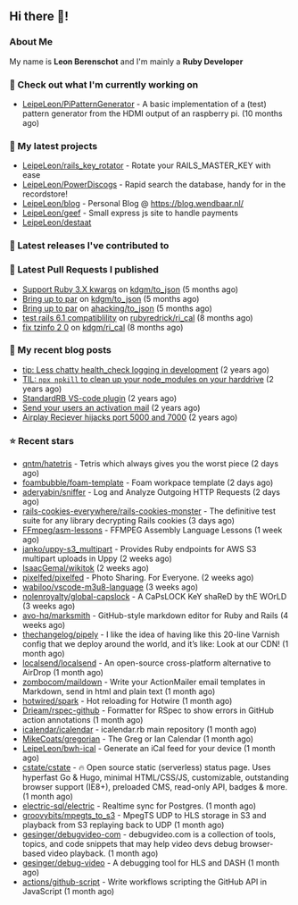 ## Hi there 👋!

### About Me

My name is **Leon Berenschot** and I'm mainly a **Ruby Developer**
<br>

### 👷 Check out what I'm currently working on

- [LeipeLeon/PiPatternGenerator](https://github.com/LeipeLeon/PiPatternGenerator) - A basic implementation of a (test) pattern generator from the HDMI output of an raspberry pi. (10 months ago)

### 🌱 My latest projects

- [LeipeLeon/rails_key_rotator](https://github.com/LeipeLeon/rails_key_rotator) - Rotate your RAILS_MASTER_KEY with ease
- [LeipeLeon/PowerDiscogs](https://github.com/LeipeLeon/PowerDiscogs) - Rapid search the database, handy for in the recordstore!
- [LeipeLeon/blog](https://github.com/LeipeLeon/blog) - Personal Blog @ https://blog.wendbaar.nl/
- [LeipeLeon/geef](https://github.com/LeipeLeon/geef) - Small express js site to handle payments
- [LeipeLeon/destaat](https://github.com/LeipeLeon/destaat)

### 🔭 Latest releases I've contributed to


### 🔨 Latest Pull Requests I published

- [Support Ruby 3.X kwargs](https://github.com/kdgm/to_json/pull/3) on [kdgm/to_json](https://github.com/kdgm/to_json) (5 months ago)
- [Bring up to par](https://github.com/kdgm/to_json/pull/2) on [kdgm/to_json](https://github.com/kdgm/to_json) (5 months ago)
- [Bring up to par](https://github.com/ahacking/to_json/pull/8) on [ahacking/to_json](https://github.com/ahacking/to_json) (5 months ago)
- [test rails 6.1 compatiblility](https://github.com/rubyredrick/ri_cal/pull/24) on [rubyredrick/ri_cal](https://github.com/rubyredrick/ri_cal) (8 months ago)
- [fix tzinfo 2 0](https://github.com/kdgm/ri_cal/pull/4) on [kdgm/ri_cal](https://github.com/kdgm/ri_cal) (8 months ago)

### 📜 My recent blog posts

- [tip: Less chatty health_check logging in development](https://www.wendbaar.nl/posts/2023/07/tip_less_chatty_health_check_logging_in_development) (2 years ago)
- [TIL: `npx npkill` to clean up your node_modules on your harddrive](https://www.wendbaar.nl/posts/2023/03/til_npx_npkill_to_clean_up_your_node_modules_on_your_harddrive) (2 years ago)
- [StandardRB VS-code plugin](https://www.wendbaar.nl/posts/2023/02/standardrb_vscode_plugin) (2 years ago)
- [Send your users an activation mail](https://www.wendbaar.nl/posts/2023/02/send_your_users_an_activation_mail) (2 years ago)
- [Airplay Reciever hijacks port 5000 and 7000](https://www.wendbaar.nl/posts/2023/02/airplay_reciever_hijacks_port_5000_and_7000) (2 years ago)

### ⭐ Recent stars

- [qntm/hatetris](https://github.com/qntm/hatetris) - Tetris which always gives you the worst piece (2 days ago)
- [foambubble/foam-template](https://github.com/foambubble/foam-template) - Foam workpace template (2 days ago)
- [aderyabin/sniffer](https://github.com/aderyabin/sniffer) - Log and Analyze Outgoing HTTP Requests (2 days ago)
- [rails-cookies-everywhere/rails-cookies-monster](https://github.com/rails-cookies-everywhere/rails-cookies-monster) - The definitive test suite for any library decrypting Rails cookies (3 days ago)
- [FFmpeg/asm-lessons](https://github.com/FFmpeg/asm-lessons) - FFMPEG Assembly Language Lessons (1 week ago)
- [janko/uppy-s3_multipart](https://github.com/janko/uppy-s3_multipart) - Provides Ruby endpoints for AWS S3 multipart uploads in Uppy (2 weeks ago)
- [IsaacGemal/wikitok](https://github.com/IsaacGemal/wikitok) (2 weeks ago)
- [pixelfed/pixelfed](https://github.com/pixelfed/pixelfed) - Photo Sharing. For Everyone. (2 weeks ago)
- [wabiloo/vscode-m3u8-language](https://github.com/wabiloo/vscode-m3u8-language) (3 weeks ago)
- [nolenroyalty/global-capslock](https://github.com/nolenroyalty/global-capslock) - A CaPsLOCK KeY shaReD by thE WOrLD (3 weeks ago)
- [avo-hq/marksmith](https://github.com/avo-hq/marksmith) - GitHub-style markdown editor for Ruby and Rails (4 weeks ago)
- [thechangelog/pipely](https://github.com/thechangelog/pipely) - I like the idea of having like this 20-line Varnish config that we deploy around the world, and it’s like: Look at our CDN! (1 month ago)
- [localsend/localsend](https://github.com/localsend/localsend) - An open-source cross-platform alternative to AirDrop (1 month ago)
- [zombocom/maildown](https://github.com/zombocom/maildown) - Write your ActionMailer email templates in Markdown, send in html and plain text (1 month ago)
- [hotwired/spark](https://github.com/hotwired/spark) - Hot reloading for Hotwire (1 month ago)
- [Drieam/rspec-github](https://github.com/Drieam/rspec-github) - Formatter for RSpec to show errors in GitHub action annotations (1 month ago)
- [icalendar/icalendar](https://github.com/icalendar/icalendar) - icalendar.rb main repository (1 month ago)
- [MikeCoats/gregorian](https://github.com/MikeCoats/gregorian) - The Greg or Ian Calendar (1 month ago)
- [LeipeLeon/bwh-ical](https://github.com/LeipeLeon/bwh-ical) - Generate an iCal feed for your device (1 month ago)
- [cstate/cstate](https://github.com/cstate/cstate) - 🔥 Open source static (serverless) status page. Uses hyperfast Go &amp; Hugo, minimal HTML/CSS/JS, customizable, outstanding browser support (IE8&#43;), preloaded CMS, read-only API, badges &amp; more. (1 month ago)
- [electric-sql/electric](https://github.com/electric-sql/electric) - Realtime sync for Postgres. (1 month ago)
- [groovybits/mpegts_to_s3](https://github.com/groovybits/mpegts_to_s3) - MpegTS UDP to HLS storage in S3 and playback from S3 replaying back to UDP  (1 month ago)
- [gesinger/debugvideo-com](https://github.com/gesinger/debugvideo-com) - debugvideo.com is a collection of tools, topics, and code snippets that may help video devs debug browser-based video playback. (1 month ago)
- [gesinger/debug-video](https://github.com/gesinger/debug-video) - A debugging tool for HLS and DASH (1 month ago)
- [actions/github-script](https://github.com/actions/github-script) - Write workflows scripting the GitHub API in JavaScript (1 month ago)
